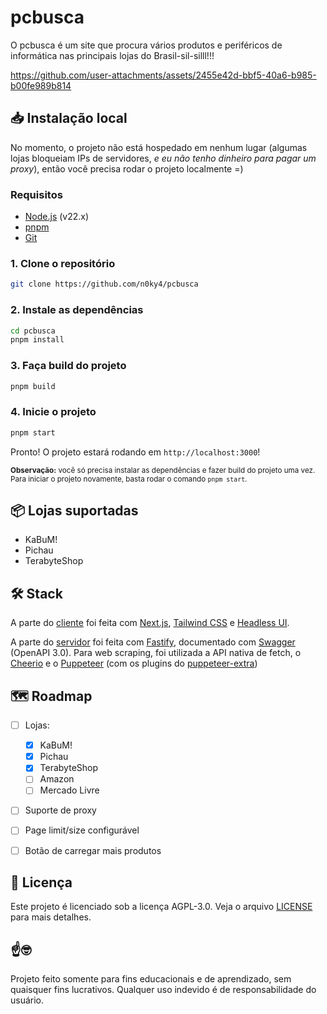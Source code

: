 # pcbusca

O pcbusca é um site que procura vários produtos e periféricos de informática nas principais lojas do Brasil-sil-silll!!!



https://github.com/user-attachments/assets/2455e42d-bbf5-40a6-b985-b00fe989b814



## 📥 Instalação local

No momento, o projeto não está hospedado em nenhum lugar (algumas lojas bloqueiam IPs de servidores, _e eu não tenho dinheiro para pagar um proxy_), então você precisa rodar o projeto localmente =)

### Requisitos

-   [Node.js](https://nodejs.org/en/) (v22.x)
-   [pnpm](https://pnpm.io/)
-   [Git](https://git-scm.com/)

### 1. Clone o repositório

```bash
git clone https://github.com/n0ky4/pcbusca
```

### 2. Instale as dependências

```bash
cd pcbusca
pnpm install
```

### 3. Faça build do projeto

```bash
pnpm build
```

### 4. Inicie o projeto

```bash
pnpm start
```

Pronto! O projeto estará rodando em `http://localhost:3000`!

<small>**Observação:** você só precisa instalar as dependências e fazer build do projeto uma vez. Para iniciar o projeto novamente, basta rodar o comando `pnpm start`.</small>

## 📦 Lojas suportadas

-   KaBuM!
-   Pichau
-   TerabyteShop

## 🛠️ Stack

A parte do [cliente](client) foi feita com [Next.js](https://nextjs.org/), [Tailwind CSS](https://tailwindcss.com/) e [Headless UI](https://headlessui.dev/).

A parte do [servidor](server) foi feita com [Fastify](https://www.fastify.io/), documentado com [Swagger](https://swagger.io/) (OpenAPI 3.0). Para web scraping, foi utilizada a API nativa de fetch, o [Cheerio](https://cheerio.js.org/) e o [Puppeteer](https://pptr.dev/) (com os plugins do [puppeteer-extra](https://github.com/berstend/puppeteer-extra))

## 🗺️ Roadmap

-   [ ] Lojas:

    -   [x] KaBuM!
    -   [x] Pichau
    -   [x] TerabyteShop
    -   [ ] Amazon
    -   [ ] Mercado Livre

-   [ ] Suporte de proxy

-   [ ] Page limit/size configurável

-   [ ] Botão de carregar mais produtos

## 📜 Licença

Este projeto é licenciado sob a licença AGPL-3.0. Veja o arquivo [LICENSE](LICENSE) para mais detalhes.

## ☝🤓

Projeto feito somente para fins educacionais e de aprendizado, sem quaisquer fins lucrativos. Qualquer uso indevido é de responsabilidade do usuário.
